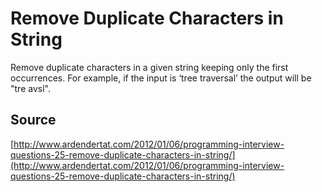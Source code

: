 # Remove Duplicate Characters in String

Remove duplicate characters in a given string keeping only the first occurrences. For example, if the input is ‘tree traversal’ the output will be "tre avsl".

## Source

[http://www.ardendertat.com/2012/01/06/programming-interview-questions-25-remove-duplicate-characters-in-string/](http://www.ardendertat.com/2012/01/06/programming-interview-questions-25-remove-duplicate-characters-in-string/)
